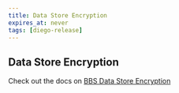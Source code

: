 ```yaml
---
title: Data Store Encryption
expires_at: never
tags: [diego-release]
---
```


## Data Store Encryption

Check out the docs on [BBS Data Store Encryption](https://docs.cloudfoundry.org/adminguide/bbs-encryption-keys.html)
